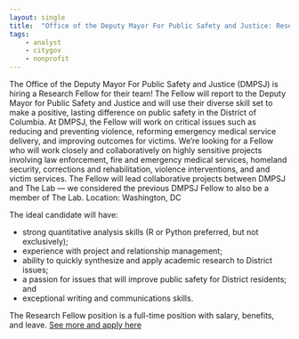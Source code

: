 ```yaml
---
layout: single
title:  "Office of the Deputy Mayor For Public Safety and Justice: Research Fellow"
tags: 
    - analyst
    - citygov
    - nonprofit
---
```


The Office of the Deputy Mayor For Public Safety and Justice (DMPSJ) is hiring a Research Fellow for their team! The Fellow will report to the Deputy Mayor for Public Safety and Justice and will use their diverse skill set to make a positive, lasting difference on public safety in the District of Columbia. At DMPSJ, the Fellow will work on critical issues such as reducing and preventing violence, reforming emergency medical service delivery, and improving outcomes for victims. We’re looking for a Fellow who will work closely and collaboratively on highly sensitive projects involving law enforcement, fire and emergency medical services, homeland security, corrections and rehabilitation, violence interventions, and and victim services. The Fellow will lead collaborative projects between DMPSJ and The Lab — we considered the previous DMPSJ Fellow to also be a member of The Lab.
Location: Washington, DC 

The ideal candidate will have:
* strong quantitative analysis skills (R or Python preferred, but not exclusively);
* experience with project and relationship management;
* ability to quickly synthesize and apply academic research to District issues;
* a passion for issues that will improve public safety for District residents; and
* exceptional writing and communications skills.

The Research Fellow position is a full-time position with salary, benefits, and leave.
[See more and apply here](https://mailchi.mp/34cb1b099f87/were-hiring-489291?e=b027c4e66a)
